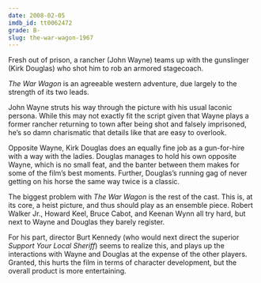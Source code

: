 ```yaml
---
date: 2008-02-05
imdb_id: tt0062472
grade: B-
slug: the-war-wagon-1967
---
```


Fresh out of prison, a rancher (John Wayne) teams up with the gunslinger (Kirk Douglas) who shot him to rob an armored stagecoach.

_The War Wagon_ is an agreeable western adventure, due largely to the strength of its two leads.

John Wayne struts his way through the picture with his usual laconic persona. While this may not exactly fit the script given that Wayne plays a former rancher returning to town after being shot and falsely imprisoned, he’s so damn charismatic that details like that are easy to overlook.

Opposite Wayne, Kirk Douglas does an equally fine job as a gun-for-hire with a way with the ladies. Douglas manages to hold his own opposite Wayne, which is no small feat, and the banter between them makes for some of the film’s best moments. Further, Douglas’s running gag of never getting on his horse the same way twice is a classic.

The biggest problem with _The War Wagon_ is the rest of the cast. This is, at its core, a heist picture, and thus should play as an ensemble piece. Robert Walker Jr., Howard Keel, Bruce Cabot, and Keenan Wynn all try hard, but next to Wayne and Douglas they barely register.

For his part, director Burt Kennedy (who would next direct the superior <span data-imdb-id="tt0065051">_Support Your Local Sheriff_</span>) seems to realize this, and plays up the interactions with Wayne and Douglas at the expense of the other players. Granted, this hurts the film in terms of character development, but the overall product is more entertaining.
